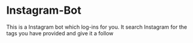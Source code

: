 # Instagram-Bot
This is a Instagram bot which log-ins for you. It search Instagram for the tags you have provided and give it a follow
